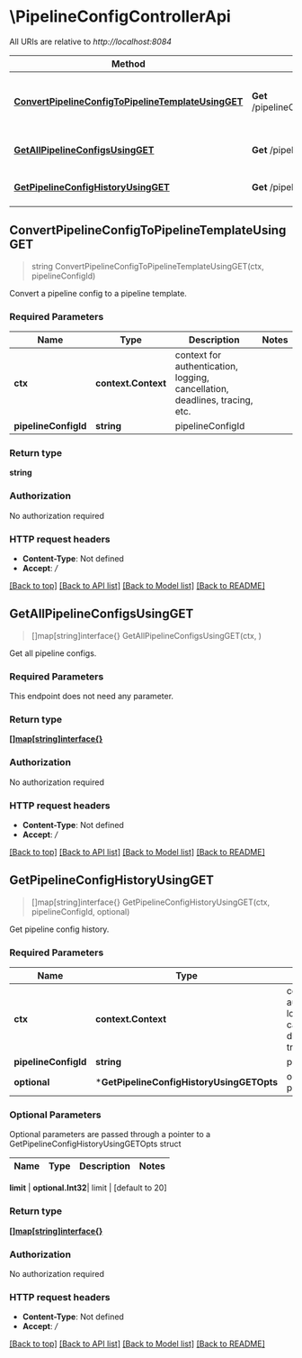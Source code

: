 # \PipelineConfigControllerApi

All URIs are relative to *http://localhost:8084*

Method | HTTP request | Description
------------- | ------------- | -------------
[**ConvertPipelineConfigToPipelineTemplateUsingGET**](PipelineConfigControllerApi.md#ConvertPipelineConfigToPipelineTemplateUsingGET) | **Get** /pipelineConfigs/{pipelineConfigId}/convertToTemplate | Convert a pipeline config to a pipeline template.
[**GetAllPipelineConfigsUsingGET**](PipelineConfigControllerApi.md#GetAllPipelineConfigsUsingGET) | **Get** /pipelineConfigs | Get all pipeline configs.
[**GetPipelineConfigHistoryUsingGET**](PipelineConfigControllerApi.md#GetPipelineConfigHistoryUsingGET) | **Get** /pipelineConfigs/{pipelineConfigId}/history | Get pipeline config history.



## ConvertPipelineConfigToPipelineTemplateUsingGET

> string ConvertPipelineConfigToPipelineTemplateUsingGET(ctx, pipelineConfigId)

Convert a pipeline config to a pipeline template.

### Required Parameters


Name | Type | Description  | Notes
------------- | ------------- | ------------- | -------------
**ctx** | **context.Context** | context for authentication, logging, cancellation, deadlines, tracing, etc.
**pipelineConfigId** | **string**| pipelineConfigId | 

### Return type

**string**

### Authorization

No authorization required

### HTTP request headers

- **Content-Type**: Not defined
- **Accept**: */*

[[Back to top]](#) [[Back to API list]](../README.md#documentation-for-api-endpoints)
[[Back to Model list]](../README.md#documentation-for-models)
[[Back to README]](../README.md)


## GetAllPipelineConfigsUsingGET

> []map[string]interface{} GetAllPipelineConfigsUsingGET(ctx, )

Get all pipeline configs.

### Required Parameters

This endpoint does not need any parameter.

### Return type

[**[]map[string]interface{}**](map[string]interface{}.md)

### Authorization

No authorization required

### HTTP request headers

- **Content-Type**: Not defined
- **Accept**: */*

[[Back to top]](#) [[Back to API list]](../README.md#documentation-for-api-endpoints)
[[Back to Model list]](../README.md#documentation-for-models)
[[Back to README]](../README.md)


## GetPipelineConfigHistoryUsingGET

> []map[string]interface{} GetPipelineConfigHistoryUsingGET(ctx, pipelineConfigId, optional)

Get pipeline config history.

### Required Parameters


Name | Type | Description  | Notes
------------- | ------------- | ------------- | -------------
**ctx** | **context.Context** | context for authentication, logging, cancellation, deadlines, tracing, etc.
**pipelineConfigId** | **string**| pipelineConfigId | 
 **optional** | ***GetPipelineConfigHistoryUsingGETOpts** | optional parameters | nil if no parameters

### Optional Parameters

Optional parameters are passed through a pointer to a GetPipelineConfigHistoryUsingGETOpts struct


Name | Type | Description  | Notes
------------- | ------------- | ------------- | -------------

 **limit** | **optional.Int32**| limit | [default to 20]

### Return type

[**[]map[string]interface{}**](map[string]interface{}.md)

### Authorization

No authorization required

### HTTP request headers

- **Content-Type**: Not defined
- **Accept**: */*

[[Back to top]](#) [[Back to API list]](../README.md#documentation-for-api-endpoints)
[[Back to Model list]](../README.md#documentation-for-models)
[[Back to README]](../README.md)

